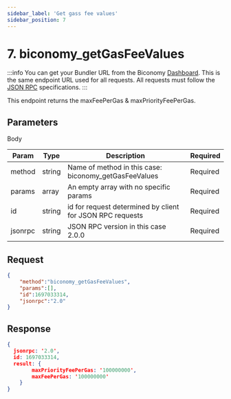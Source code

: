 ```yaml
---
sidebar_label: 'Get gass fee values'
sidebar_position: 7
---
```


# 7. biconomy_getGasFeeValues

:::info
You can get your Bundler URL from the Biconomy [Dashboard](https://dashboard.biconomy.io/bundlers). This is the same endpoint URL used for all requests. All requests must follow the [JSON RPC](https://www.jsonrpc.org/specification) specifications.
:::

This endpoint returns the maxFeePerGas & maxPriorityFeePerGas.

## Parameters

Body

| Param | Type | Description | Required |
| --------------- | --------------- | --------------- | --------------- |
| method | string | Name of method in this case: biconomy_getGasFeeValues| Required |
| params | array | An empty array with no specific params | Required |
| id | string | id for request determined by client for JSON RPC requests  | Required |
| jsonrpc | string | JSON RPC version in this case 2.0.0  | Required |

## Request

```json
{
	"method":"biconomy_getGasFeeValues",
	"params":[],
	"id":1697033314,
	"jsonrpc":"2.0"
}

```

## Response

```json
{
  jsonrpc: '2.0',
  id: 1697033314,
  result: { 
		maxPriorityFeePerGas: '100000000', 
		maxFeePerGas: '100000000' 
	}
}

```
